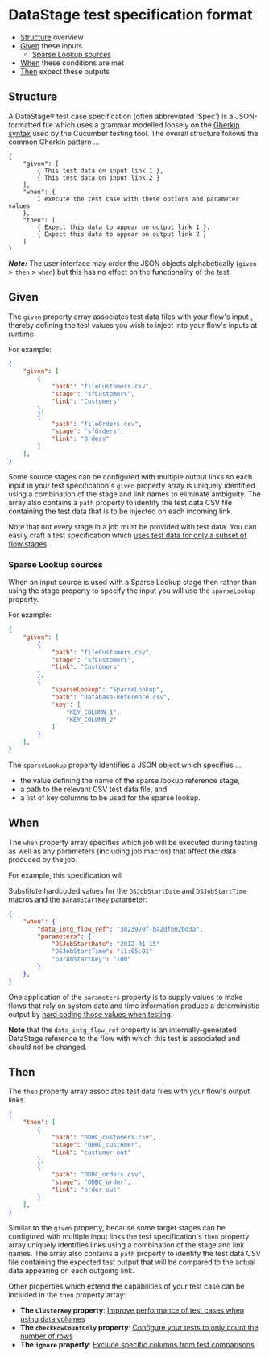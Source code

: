 # DataStage test specification format

- [Structure](#structure) overview
- [Given](#given) these inputs
  - [Sparse Lookup sources](#sparse-lookup-sources)
- [When](#when) these conditions are met
- [Then](#then) expect these outputs

## Structure

A DataStage® test case specification (often abbreviated ‘Spec') is a JSON-formatted file which uses a grammar modelled loosely on the [Gherkin syntax](https://cucumber.io/docs/gherkin/) used by the Cucumber testing tool. The overall structure follows the common Gherkin pattern …

```text
{
    "given": [
        { This test data on input link 1 },
        { This test data on input link 2 }
    ],
    "when": {
        I execute the test case with these options and parameter values
    },
    "then": [
        { Expect this data to appear on output link 1 },
        { Expect this data to appear on output link 2 }
    ]
}
```

***Note:*** The user interface may order the JSON objects alphabetically (`given` > `then` > `when`) but this has no effect on the functionality of the test.

## Given

The `given` property array associates test data files with your flow's input , thereby defining the test values you wish to inject into your flow's inputs at runtime.

For example:

```json
{
    "given": [
        {
            "path": "fileCustomers.csv",
            "stage": "sfCustomers",
            "link": "Customers" 
        },
        {
            "path": "fileOrders.csv",
            "stage": "sfOrders",
            "link": "Orders"
        }
    ],
}
```

Some source stages can be configured with multiple output links so each input in your test specification's `given` property array is uniquely identified using a combination of the stage and link names to eliminate ambiguity.  The array also contains a `path` property to identify the test data CSV file containing the test data that is to be injected on each incoming link.

Note that not every stage in a job must be provided with test data.  You can easily craft a test specification which [uses test data for only a subset of flow stages](selective-stubbing.md).

### Sparse Lookup sources

When an input source is used with a Sparse Lookup stage then rather than using the stage property to specify the input you will use the `sparseLookup` property.

For example:

```json
{
    "given": [
        {
            "path": "fileCustomers.csv",
            "stage": "sfCustomers",
            "link": "Customers" 
        },
        {
            "sparseLookup": "SparseLookup",
            "path": "Database-Reference.csv",
            "key": [
                "KEY_COLUMN_1",
                "KEY_COLUMN_2"
            ]
        }
    ],
}
```

The `sparseLookup` property identifies a JSON object which specifies …

- the value defining the name of the sparse lookup reference stage,
- a path to the relevant CSV test data file, and
- a list of key columns to be used for the sparse lookup.

## When

The `when` property array specifies which job will be executed during testing as well as any parameters (including job macros) that affect the data produced by the job.

For example, this specification will

Substitute hardcoded values for the `DSJobStartDate` and `DSJobStartTime` macros and the `paramStartKey` parameter:

```json
{
    "when": {
        "data_intg_flow_ref": "3023970f-ba2dfb02bd3a",  
        "parameters": {
            "DSJobStartDate": "2012-01-15"
            "DSJobStartTime": "11:05:01"
            "paramStartKey": "100"
        }
    },
}
```

One application of the `parameters` property is to supply values to make flows that rely on system date and time information produce a deterministic output by [hard coding those values when testing](testing-flows-using-datetime-references.md).

**Note** that the `data_intg_flow_ref` property is an internally-generated DataStage reference to the flow with which this test is associated and should not be changed.

## Then

The `then` property array associates test data files with your flow's output links.

```json
{
    "then": [
        {
            "path": "ODBC_customers.csv",
            "stage": "ODBC_customer",
            "link": "customer_out"
        },
        {
            "path": "ODBC_orders.csv",
            "stage": "ODBC_order",
            "link": "order_out"
        }
    ],
}
```

Similar to the `given` property, because some target stages can be configured with multiple input links the test specification's `then` property array uniquely identifies links using a combination of the stage and link names. The array also contains a `path` property to identify the test data CSV file containing the expected test output that will be compared to the actual data appearing on each outgoing link.

Other properties which extend the capabilities of your test case can be included in the `then` property array:

- **The `ClusterKey` property**: [Improve performance of test cases when using data volumes](high-volume-tests.md)
- **The `checkRowCountOnly` property**: [Configure your tests to only count the number of rows](row-count-comparisons.md)
- **The `ignore` property**: [Exclude specific columns from test comparisons](excluding-columns-from-tests.md)
